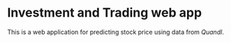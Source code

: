 # Investment and Trading web app

This is a web application for predicting stock price using data from _Quandl_.
